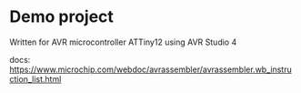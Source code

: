 # Demo project

Written for AVR microcontroller ATTiny12 using AVR Studio 4


docs: https://www.microchip.com/webdoc/avrassembler/avrassembler.wb_instruction_list.html
